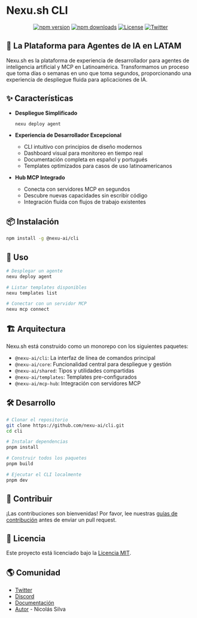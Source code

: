 # Nexu.sh CLI

<div align="center">

[![npm version](https://img.shields.io/npm/v/@nexu-ai/cli.svg?style=flat-square)](https://www.npmjs.com/package/@nexu-ai/cli)
[![npm downloads](https://img.shields.io/npm/dm/@nexu-ai/cli.svg?style=flat-square)](https://www.npmjs.com/package/@nexu-ai/cli)
[![License](https://img.shields.io/npm/l/@nexu-ai/cli.svg?style=flat-square)](https://github.com/nexu-ai/cli/blob/main/LICENSE)
[![Twitter](https://img.shields.io/twitter/follow/nexu_ai?style=social)](https://twitter.com/nexu_ai)

</div>

## 🚀 La Plataforma para Agentes de IA en LATAM

Nexu.sh es la plataforma de experiencia de desarrollador para agentes de inteligencia artificial y MCP en Latinoamérica. Transformamos un proceso que toma días o semanas en uno que toma segundos, proporcionando una experiencia de despliegue fluida para aplicaciones de IA.

## ✨ Características

- **Despliegue Simplificado**
  ```bash
  nexu deploy agent
  ```

- **Experiencia de Desarrollador Excepcional**
  - CLI intuitivo con principios de diseño modernos
  - Dashboard visual para monitoreo en tiempo real
  - Documentación completa en español y portugués
  - Templates optimizados para casos de uso latinoamericanos

- **Hub MCP Integrado**
  - Conecta con servidores MCP en segundos
  - Descubre nuevas capacidades sin escribir código
  - Integración fluida con flujos de trabajo existentes

## 📦 Instalación

```bash
npm install -g @nexu-ai/cli
```

## 🚀 Uso

```bash
# Desplegar un agente
nexu deploy agent

# Listar templates disponibles
nexu templates list

# Conectar con un servidor MCP
nexu mcp connect
```

## 🏗️ Arquitectura

Nexu.sh está construido como un monorepo con los siguientes paquetes:

- `@nexu-ai/cli`: La interfaz de línea de comandos principal
- `@nexu-ai/core`: Funcionalidad central para despliegue y gestión
- `@nexu-ai/shared`: Tipos y utilidades compartidas
- `@nexu-ai/templates`: Templates pre-configurados
- `@nexu-ai/mcp-hub`: Integración con servidores MCP

## 🛠️ Desarrollo

```bash
# Clonar el repositorio
git clone https://github.com/nexu-ai/cli.git
cd cli

# Instalar dependencias
pnpm install

# Construir todos los paquetes
pnpm build

# Ejecutar el CLI localmente
pnpm dev
```

## 🤝 Contribuir

¡Las contribuciones son bienvenidas! Por favor, lee nuestras [guías de contribución](CONTRIBUTING.md) antes de enviar un pull request.

## 📝 Licencia

Este proyecto está licenciado bajo la [Licencia MIT](LICENSE).

## 🌎 Comunidad

- [Twitter](https://twitter.com/nexu_ai)
- [Discord](https://discord.gg/nexu)
- [Documentación](https://docs.nexu.sh)
- [Autor](https://github.com/nicolascine) - Nicolás Silva
